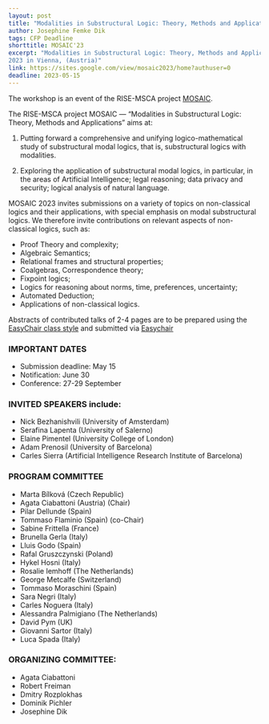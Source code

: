 ```yaml
---
layout: post
title: "Modalities in Substructural Logic: Theory, Methods and Applications (MOSAIC 2023)"
author: Josephine Femke Dik
tags: CFP Deadline 
shorttitle: MOSAIC'23
excerpt: "Modalities in Substructural Logic: Theory, Methods and Applications (MOSAIC 2023) will be held on 27-29 September
2023 in Vienna, (Austria)"
link: https://sites.google.com/view/mosaic2023/home?authuser=0
deadline: 2023-05-15
---
```


The workshop is an event of the RISE-MSCA project [MOSAIC](https://sites.google.com/view/mosaic-rise/home?authuser=0).


The RISE-MSCA project MOSAIC — “Modalities in Substructural Logic: Theory, Methods and Applications” aims at:

1. Putting forward a comprehensive and unifying logico-mathematical study of substructural modal logics, that is,
substructural logics with modalities.

1. Exploring the application of substructural modal logics, in particular, in the areas of Artificial
Intelligence; legal reasoning; data privacy and security; logical analysis of natural language.


MOSAIC 2023 invites submissions on a variety of topics on non-classical logics and their applications, with
special emphasis on modal substructural logics. We therefore invite contributions on relevant aspects of
non-classical logics, such as:


* Proof Theory and complexity;
* Algebraic Semantics;
* Relational frames and structural properties;
* Coalgebras, Correspondence theory;
* Fixpoint logics;
* Logics for reasoning about norms, time, preferences, uncertainty;
* Automated Deduction;
* Applications of non-classical logics.


Abstracts of contributed talks of 2-4 pages are to be prepared using the [EasyChair class style](https://easychair.org/publications/for_authors) and submitted via [Easychair](https://easychair.org/conferences/?conf=mosaic2023)


### IMPORTANT DATES


* Submission deadline: May 15
* Notification: June 30
* Conference: 27-29 September


### INVITED SPEAKERS include:


* Nick Bezhanishvili (University of Amsterdam)
* Serafina Lapenta (University of Salerno)
* Elaine Pimentel (University College of London)
* Adam Prenosil (University of Barcelona)
* Carles Sierra (Artificial Intelligence Research Institute of Barcelona)


### PROGRAM COMMITTEE


* Marta Bílková (Czech Republic)
* Agata Ciabattoni (Austria) (Chair)
* Pilar Dellunde (Spain)
* Tommaso Flaminio (Spain) (co-Chair)
* Sabine Frittella (France)
* Brunella Gerla (Italy)
* Lluis Godo (Spain)
* Rafal Gruszczynski (Poland)
* Hykel Hosni (Italy)
* Rosalie Iemhoff (The Netherlands)
* George Metcalfe (Switzerland)
* Tommaso Moraschini (Spain)
* Sara Negri (Italy)
* Carles Noguera (Italy)
* Alessandra Palmigiano (The Netherlands)
* David Pym (UK)
* Giovanni Sartor (Italy)
* Luca Spada (Italy)


### ORGANIZING COMMITTEE:


* Agata Ciabattoni
* Robert Freiman
* Dmitry Rozplokhas
* Dominik Pichler
* Josephine Dik